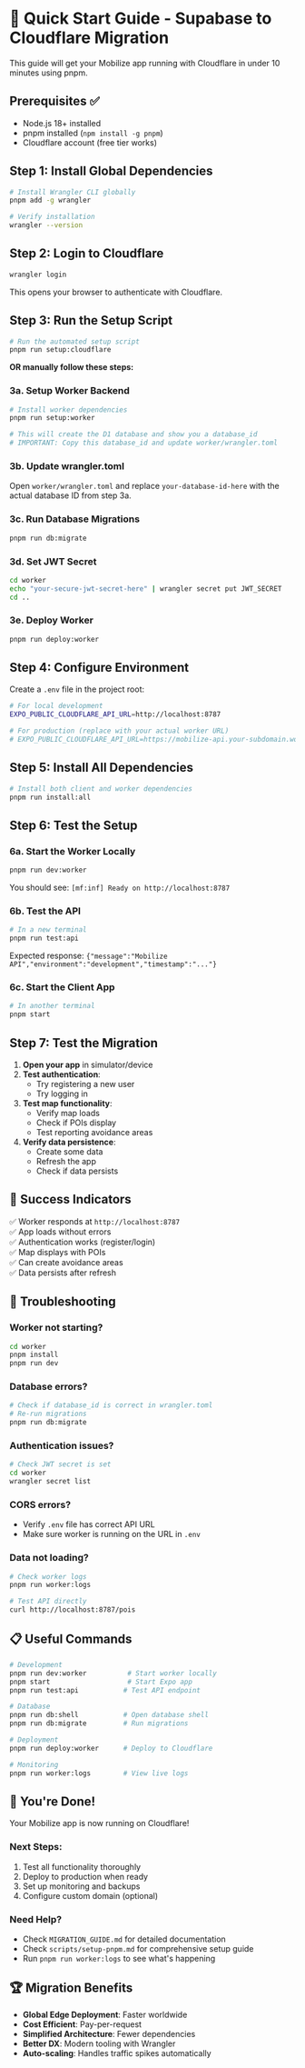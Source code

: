 # 🚀 Quick Start Guide - Supabase to Cloudflare Migration

This guide will get your Mobilize app running with Cloudflare in under 10 minutes using pnpm.

## Prerequisites ✅

- Node.js 18+ installed
- pnpm installed (`npm install -g pnpm`)
- Cloudflare account (free tier works)

## Step 1: Install Global Dependencies

```bash
# Install Wrangler CLI globally
pnpm add -g wrangler

# Verify installation
wrangler --version
```

## Step 2: Login to Cloudflare

```bash
wrangler login
```
This opens your browser to authenticate with Cloudflare.

## Step 3: Run the Setup Script

```bash
# Run the automated setup script
pnpm run setup:cloudflare
```

**OR manually follow these steps:**

### 3a. Setup Worker Backend
```bash
# Install worker dependencies
pnpm run setup:worker

# This will create the D1 database and show you a database_id
# IMPORTANT: Copy this database_id and update worker/wrangler.toml
```

### 3b. Update wrangler.toml
Open `worker/wrangler.toml` and replace `your-database-id-here` with the actual database ID from step 3a.

### 3c. Run Database Migrations
```bash
pnpm run db:migrate
```

### 3d. Set JWT Secret
```bash
cd worker
echo "your-secure-jwt-secret-here" | wrangler secret put JWT_SECRET
cd ..
```

### 3e. Deploy Worker
```bash
pnpm run deploy:worker
```

## Step 4: Configure Environment

Create a `.env` file in the project root:

```bash
# For local development
EXPO_PUBLIC_CLOUDFLARE_API_URL=http://localhost:8787

# For production (replace with your actual worker URL)
# EXPO_PUBLIC_CLOUDFLARE_API_URL=https://mobilize-api.your-subdomain.workers.dev
```

## Step 5: Install All Dependencies

```bash
# Install both client and worker dependencies
pnpm run install:all
```

## Step 6: Test the Setup

### 6a. Start the Worker Locally
```bash
pnpm run dev:worker
```
You should see: `[mf:inf] Ready on http://localhost:8787`

### 6b. Test the API
```bash
# In a new terminal
pnpm run test:api
```
Expected response: `{"message":"Mobilize API","environment":"development","timestamp":"..."}`

### 6c. Start the Client App
```bash
# In another terminal
pnpm start
```

## Step 7: Test the Migration

1. **Open your app** in simulator/device
2. **Test authentication**:
   - Try registering a new user
   - Try logging in
3. **Test map functionality**:
   - Verify map loads
   - Check if POIs display
   - Test reporting avoidance areas
4. **Verify data persistence**:
   - Create some data
   - Refresh the app
   - Check if data persists

## 🎯 Success Indicators

✅ Worker responds at `http://localhost:8787`  
✅ App loads without errors  
✅ Authentication works (register/login)  
✅ Map displays with POIs  
✅ Can create avoidance areas  
✅ Data persists after refresh  

## 🚨 Troubleshooting

### Worker not starting?
```bash
cd worker
pnpm install
pnpm run dev
```

### Database errors?
```bash
# Check if database_id is correct in wrangler.toml
# Re-run migrations
pnpm run db:migrate
```

### Authentication issues?
```bash
# Check JWT secret is set
cd worker
wrangler secret list
```

### CORS errors?
- Verify `.env` file has correct API URL
- Make sure worker is running on the URL in `.env`

### Data not loading?
```bash
# Check worker logs
pnpm run worker:logs

# Test API directly
curl http://localhost:8787/pois
```

## 📋 Useful Commands

```bash
# Development
pnpm run dev:worker          # Start worker locally
pnpm start                   # Start Expo app
pnpm run test:api           # Test API endpoint

# Database
pnpm run db:shell           # Open database shell
pnpm run db:migrate         # Run migrations

# Deployment
pnpm run deploy:worker      # Deploy to Cloudflare

# Monitoring
pnpm run worker:logs        # View live logs
```

## 🎉 You're Done!

Your Mobilize app is now running on Cloudflare! 

### Next Steps:
1. Test all functionality thoroughly
2. Deploy to production when ready
3. Set up monitoring and backups
4. Configure custom domain (optional)

### Need Help?
- Check `MIGRATION_GUIDE.md` for detailed documentation
- Check `scripts/setup-pnpm.md` for comprehensive setup guide
- Run `pnpm run worker:logs` to see what's happening

## 🏆 Migration Benefits

- **Global Edge Deployment**: Faster worldwide
- **Cost Efficient**: Pay-per-request
- **Simplified Architecture**: Fewer dependencies
- **Better DX**: Modern tooling with Wrangler
- **Auto-scaling**: Handles traffic spikes automatically
